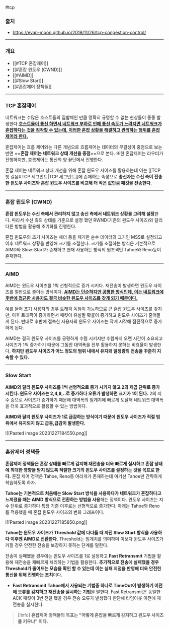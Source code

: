 #tcp 
### 출처
* https://evan-moon.github.io/2019/11/26/tcp-congestion-control/
___
### 개요
* [[#TCP 혼잡제어]]
* [[#혼잡 윈도우 (CWND)]]
* [[#AIMD]]
* [[#Slow Start]]
* [[#혼잡제어 정책들]]
___
### TCP 혼잡제어

네트워크는 수많은 호스트들의 집합체인 만큼 명확히 규명할 수 없는 현상들이 종종 발생한다.<b><u>호스트들이 통신 하면서 네트워크 부하로 인해 통신 속도가 느려지면 네트워크가 혼잡하다는 것을 짐작할 수 있는데, 이러한 혼잡 상황을 해결하고 관리하는 행위를 혼잡 제어라 한다.</u></b>

혼잡제어는 흐름 제어와는 다른 개념으로 흐름제어는 데이터의 무결성이 중점으로 보는 반면 ==**혼잡 제어는 네트워크 상태 개선을 중점**==으로 본다. 또한 혼잡제어는 라우터가 진행하지만, 흐름제어는 통신의 양 끝단에서 진행한다.

혼잡 제어는 네트워크 상태 개선을 위해 혼잡 윈도우 사이즈를 활용하는데 이는 [[TCP 첫 걸음#TCP 세그먼트|TCP 세그먼트]]에 존재하는 속성으로 **송신자는 수신 측이 전송한 윈도우 사이즈와 혼잡 윈도우 사이즈를 비교해 더 작은 값만큼 패킷을 전송한다.**
___
### 혼잡 윈도우 (CWND)

**혼잡 윈도우는 수신 측에서 관리하지 않고 송신 측에서 네트워크 상황을 고려해 설정**한다. 따라서 수신 측의 상태를 기준으로 설정 했던  RWND(기존의 윈도우 사이즈)와 달리 다른 방법을 활용해 초기화를 진행한다. 

혼잡 윈도우의 초기 사이즈는 헤더 등을 제거한 순수 데이터의 크기인 MSS로 설정되고 이후 네트워크 상황을 반영해 크기를 조절한다. 크기를 조절하는 방식은 기본적으로 AIMD와 Slow-Start가 존재하고 현재 사용하는 방식의 원조격인 Tahoe와 Reno등이 존재한다.
___
### AIMD

AIMD는 윈도우 사이즈를 1씩 선형적으로 증가 시키다. 재전송이 발생하면 윈도우 사이즈를 절반으로 줄이는 방식이다. <b><u>AIMD는 단순하지만 공평한 방식인데, 이는 네트워크에 후반에 접근한 사용자도 결국 비슷한 윈도우 사이즈를 갖게 되기 때문이다. </u></b>

예를 들어 초기 사용자의 경우 트래픽 독점이 가능하므로 큰 혼잡 윈도우 사이즈를 갖지만, 이후 트래픽이 증가하면서 패킷이 유실될 확률이 증가하고 윈도우 사이즈가 줄어들게 된다. 반대로 후반에 접속한 사용자의 윈도우 사이즈는 작게 시작해 점진적으로 증가하게 된다.

AIMD는 결국 윈도우 사이즈를 공평하게 수렴 시키지만 수렴까지 오랜 시간이 소요되고 사이즈가 1씩 증가하기 때문에 그동안 대역폭을 전부 활용하지 못하는 비효율이 발생한다. **하지만 윈도우 사이즈가 어느 정도의 범위 내에서 유지돼 일정량의 전송을 꾸준히 지속할 수 있다.**
___
### Slow Start

**AIMD와 달리 윈도우 사이즈를 1씩 선형적으로 증가 시키지 않고 2의 제곱 단위로 증가 시킨다. 윈도우 사이즈는 2,4,8,..로 증가하다 오류가 발생하면 크기가 1이 된다.** 2의 지수 승으로 사이즈가 증가하기 때문에 대역폭의 임계치에 빠르게 도달해 네트워크 대역폭을 더욱 효과적으로 활용할 수 있는 방법이다.

**AIMD와 달리 윈도우 사이즈가 1로 급감하는 방식이기 때문에 윈도우 사이즈가 적절 범위에서 유지되지 않고 급등,급감이 발생한다.**

![[Pasted image 20231227184550.png]]

___
### 혼잡제어 정책들

**혼잡제어 정책들은 혼잡 상태를 빠르게 감지해 재전송을 더욱 빠르게 실시하고 혼잡 상태에 최대한 영향을 받지 않도록 적절한 크기의 윈도우 사이즈를 설정하는 것을 목표로 한다.** 혼잡 제어 정책은 Tahoe, Reno등 여러개가 존재하는데 여기선 Tahoe만 간략하게 학습하도록 하자.

**Tahoe는 기본적으로 처음에는 Slow Start 방식을 사용하다가 네트워크가 혼잡하다고 느껴졌을 때는 AIMD 방식으로 전환하는 방법을 사용**하는 정책이다. 윈도우 사이즈는 지수 단위로 증가하다 특정 기준 이후로는 선형적으로 증가한다. 아래는 Tahoe와 Reno를 적용했을 때 혼잡 윈도우 사이즈의 변화 그래프이다.

![[Pasted image 20231227185850.png]]

**Tahoe는 윈도우 사이즈가 Threshold 값에 다다들 때 까진 Slow Start 방식을 사용하다 이후엔 AIMD로 전환한다.** Threshold는 임계치를 의미하며 이보다 윈도우 사이즈가 커질 경우 안전한 전송을 보장하지 못하는 단계를 말한다.

전송이 실패했을 경우에는 윈도우 사이즈를 1로 설정하고 **Fast Retransmit** 기법을 활용해 재전송을 재빠르게 처리하는 기법을 활용한다. **추가적으로 전송에 실패했을 경우 Threshold가 줄어드는 모습을 확인 할 수 있는데 이는 실패 지점을 반영해 더욱 안전한 통신을 위해 진행하는 조치**이다.

* **Fast Retransmit**
	**Tahoe에서 사용되는 기법중 하나로 TimeOut이 발생하기 이전에 오류를 감지하고 재전송을 실시하는 기법**을 말한다. Fast Retransmit은 동일한 ACK 패킷이 3번 전달 됐을 경우 전송 오류가 발생했다 판단해 타임아웃 이전에 재 전송을 실시한다.

> [!info]
> **혼잡제어 정책들의 목표는 "어떻게 혼잡을 빠르게 감지하고 윈도우 사이즈를 키우냐" 이다.**